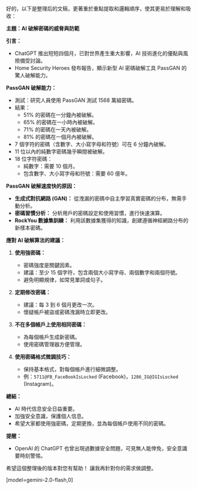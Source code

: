 好的，以下是整理后的文稿，更著重於重點提取和邏輯順序，使其更易於理解和吸收：

**主題：AI 破解密碼的威脅與防範**

**引言：**

*   ChatGPT 推出短短四個月，已對世界產生重大影響，AI 技術進化的優點與風險備受討論。
*   Home Security Heroes 發布報告，顯示新型 AI 密碼破解工具 PassGAN 的驚人破解能力。

**PassGAN 破解能力：**

*   測試：研究人員使用 PassGAN 測試 1568 萬組密碼。
*   結果：
    *   51% 的密碼在一分鐘內被破解。
    *   65% 的密碼在一小時內被破解。
    *   71% 的密碼在一天內被破解。
    *   81% 的密碼在一個月內被破解。
*   7 個字符的密碼（含數字、大小寫字母和符號）可在 6 分鐘內破解。
*   11 位以內的純數字密碼幾乎瞬間被破解。
*   18 位字符密碼：
    *   純數字：需要 10 個月。
    *   包含數字、大小寫字母和符號：需要 60 億年。

**PassGAN 破解速度快的原因：**

*   **生成式對抗網路 (GAN)：** 從洩漏的密碼中自主學習真實密碼的分布，無需手動分析。
*   **密碼習慣分析：** 分析用戶的密碼設定和使用習慣，進行快速演算。
*   **RockYou 數據集訓練：** 利用該數據集獲得的知識，創建遵循神經網路分布的新樣本密碼。

**應對 AI 破解算法的建議：**

1.  **使用強密碼：**
    *   密碼強度是關鍵因素。
    *   建議：至少 15 個字符，包含兩個大小寫字母、兩個數字和兩個符號。
    *   避免明顯規律，如常見單詞或句子。

2.  **定期修改密碼：**
    *   建議：每 3 到 6 個月更改一次。
    *   懷疑帳戶被盜或密碼洩漏時立即更改。

3.  **不在多個帳戶上使用相同密碼：**
    *   為每個帳戶生成新密碼。
    *   使用密碼管理器方便管理。

4.  **使用密碼格式微調技巧：**
    *   保持基本格式，對每個帳戶進行細微調整。
    *   例：`5711@FB_FaceBookIsLocked` (Facebook)，`1286_IG@IGIsLocked` (Instagram)。

**總結：**

*   AI 時代信息安全日益重要。
*   加強安全意識，保護個人信息。
*   希望大家都使用強密碼，定期更換，並為每個帳戶使用不同的密碼。

**提醒：**

*   OpenAI 的 ChatGPT 也曾出現過數據安全問題，可見無人能倖免，安全意識要時刻警惕。

希望這個整理後的版本對您有幫助！ 讓我再針對你的需求做調整。

[model=gemini-2.0-flash,0]
